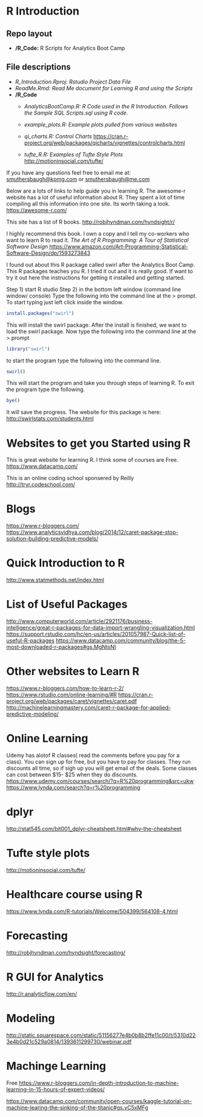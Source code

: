 R Introduction
================

Repo layout
-----------

-   **/R\_Code:** R Scripts for Analytics Boot Camp

File descriptions
-----------------

-   *R\_Introduction.Rproj: Rstudio Project Data File*
-   *ReadMe.Rmd: Read Me document for Learning R and using the Scripts*
-   **/R\_Code**
    -   *AnalyticsBootCamp.R: R Code used in the R Introduction. Follows the Sample SQL Scripts.sql using R code.*
    -   *example\_plots.R: Example plots pulled from various websites*
    -   *qi\_charts.R: Control Charts*
        <https://cran.r-project.org/web/packages/qicharts/vignettes/controlcharts.html>

    -   *tufte\_R.R: Examples of Tufte Style Plots*
        <http://motioninsocial.com/tufte/>

If you have any questions feel free to email me at: <smuthersbaugh@kpmg.com> or
<smuthersbaugh@me.com>

Below are a lots of links to help guide you in learning R. The awesome-r website has a lot of useful information about R. They spent a lot of time compiling all this information into one site. Its worth taking a look. <https://awesome-r.com/>

This site has a list of R books.
<http://robjhyndman.com/hyndsight/r/>

I highly recommend this book. I own a copy and I tell my co-workers who want to learn R to read it.
*The Art of R Programming: A Tour of Statistical Software Design*
<https://www.amazon.com/Art-Programming-Statistical-Software-Design/dp/1593273843>

I found out about this R package called swirl after the Analytics Boot Camp. This R packages teaches you R. I tried it out and it is really good. If want to try it out here the instructions for getting it installed and getting started.

Step 1) start R studio
Step 2) in the bottom left window (command line window/ console)
Type the following into the command line at the &gt; prompt. To start typing just left click inside the window.

``` r
install.packages("swirl")
```

This will install the swirl package. After the install is finished, we want to load the swirl package. Now type the following into the command line at the &gt; prompt

``` r
library("swirl")
```

to start the program type the following into the command line.

``` r
swirl()
```

This will start the program and take you through steps of learning R. To exit the program type the following.

``` r
bye()
```

It will save the progress. The website for this package is here:
<http://swirlstats.com/students.html>

Websites to get you Started using R
===================================

This is great website for learning R. I think some of courses are Free.
<https://www.datacamp.com/>

This is an online coding school sponsered by Reilly
<http://tryr.codeschool.com/>

Blogs
=====

<https://www.r-bloggers.com/>
<https://www.analyticsvidhya.com/blog/2014/12/caret-package-stop-solution-building-predictive-models/>

Quick Introduction to R
=======================

<http://www.statmethods.net/index.html>

List of Useful Packages
=======================

<http://www.computerworld.com/article/2921176/business-intelligence/great-r-packages-for-data-import-wrangling-visualization.html>
<https://support.rstudio.com/hc/en-us/articles/201057987-Quick-list-of-useful-R-packages>
<https://www.datacamp.com/community/blog/the-5-most-downloaded-r-packages#gs.MgNtsNI>

Other websites to Learn R
=========================

<https://www.r-bloggers.com/how-to-learn-r-2/>
<https://www.rstudio.com/online-learning/#R>
<https://cran.r-project.org/web/packages/caret/vignettes/caret.pdf>
<http://machinelearningmastery.com/caret-r-package-for-applied-predictive-modeling/>

Online Learning
===============

Udemy has alotof R classes( read the comments before you pay for a class). You can sign up for free, but you have to pay for classes. They run discounts all time, so if sigh up you will get email of the deals. Some classes can cost between $15- $25 when they do discounts.
<https://www.udemy.com/courses/search/?q=R%20programming&src=ukw>
<https://www.lynda.com/search?q=r%20programming>

dplyr
=====

<http://stat545.com/bit001_dplyr-cheatsheet.html#why-the-cheatsheet>

Tufte style plots
=================

<http://motioninsocial.com/tufte/>

Healthcare course using R
=========================

<https://www.lynda.com/R-tutorials/Welcome/504399/564108-4.html>

Forecasting
===========

<http://robjhyndman.com/hyndsight/forecasting/>

R GUI for Analytics
===================

<http://r.analyticflow.com/en/>

Modeling
========

<http://static.squarespace.com/static/51156277e4b0b8b2ffe11c00/t/5310d223e4b0d21c529a0814/1393611299730/webinar.pdf>

Machinge Learning
=================

Free
<https://www.r-bloggers.com/in-depth-introduction-to-machine-learning-in-15-hours-of-expert-videos/>

<https://www.datacamp.com/community/open-courses/kaggle-tutorial-on-machine-learing-the-sinking-of-the-titanic#gs.vC5xMFg>
